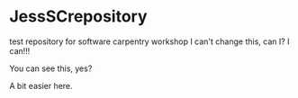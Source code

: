 # JessSCrepository
test repository for software carpentry workshop
I can't change this, can I?
I can!!!

You can see this, yes?

A bit easier here.
